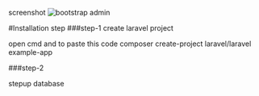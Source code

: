 screenshot
![bootstrap admin](https://github.com/adnanmuhammed77/laravel_admin_panel/assets/123747361/8a068c4f-4366-4cff-8af9-e8fa32026d1a)

#Installation step
###step-1 create laravel project

open cmd and to paste this code
composer create-project laravel/laravel example-app

###step-2

stepup database




